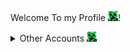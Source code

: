 Welcome To my Profile <img src="./head.png" width="16" height="16">!
<details>
<summary>Other Accounts <img src="./head.png" height="16" width="16" /></summary>
Here is icons for tags:
* <img src="./carrot.png" height="16" width="16" /> for old accounts
* <img src="./red_beaker.png" height="16" width="16" /> for uncommon profiles
* <img src="./green_book.png" height="16" width="16" />
Accounts:
* [Scratch<img src="./carrot.png" height="16" width="16" />](https://scratch.mit.edu/users/Noah-001122/)
</details>

